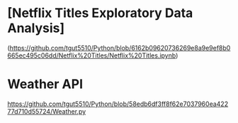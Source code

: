 # [Netflix Titles Exploratory Data Analysis]
(https://github.com/tgut5510/Python/blob/6162b09620736269e8a9e9ef8b0665ec495c06dd/Netflix%20Titles/Netflix%20Titles.ipynb)

# Weather API
https://github.com/tgut5510/Python/blob/58edb6df3ff8f62e7037960ea42277d710d55724/Weather.py
